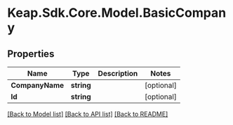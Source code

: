 # Keap.Sdk.Core.Model.BasicCompany

## Properties

Name | Type | Description | Notes
------------ | ------------- | ------------- | -------------
**CompanyName** | **string** |  | [optional] 
**Id** | **string** |  | [optional] 

[[Back to Model list]](../README.md#documentation-for-models) [[Back to API list]](../README.md#documentation-for-api-endpoints) [[Back to README]](../README.md)

